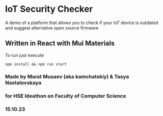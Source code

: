 # IoT Security Checker
A demo of a platform that allows you to check if your IoT device is outdated and suggest alternative open source firmware

## Written in React with Mui Materials

To run just execute
``` 
npm install && npm run start
```

### Made by Marat Musaev (aka kamchatskiy) & Tasya Nastalovskaya 
### for HSE Ideathon on Faculty of Computer Science 
### 15.10.23 